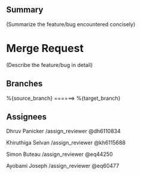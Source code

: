 ## Summary

(Summarize the feature/bug encountered concisely)

# Merge Request

(Describe the feature/bug in detail)

## Branches

%{source_branch}  ======> %{target_branch}

## Assignees

Dhruv Panicker
/assign_reviewer @dh6110834

Khiruthiga Selvan
/assign_reviewer @kh6115688

Simon Buteau
/assign_reviewer @eq44250

Ayobami Joseph
/assign_reviewer @eq60477
